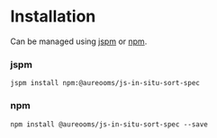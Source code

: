 # Installation
Can be managed using
[jspm](http://jspm.io)
or [npm](https://github.com/npm/npm).

### jspm
```terminal
jspm install npm:@aureooms/js-in-situ-sort-spec
```

### npm
```terminal
npm install @aureooms/js-in-situ-sort-spec --save
```
